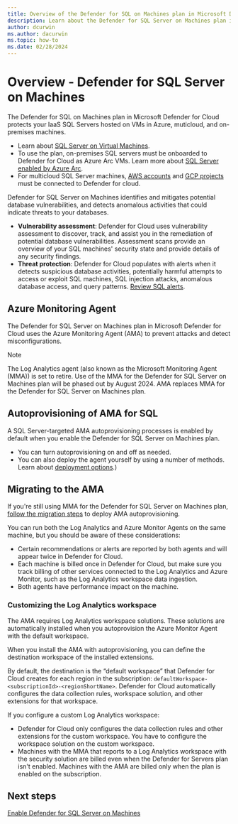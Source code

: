 ```yaml
---
title: Overview of the Defender for SQL on Machines plan in Microsoft Defender for Cloud
description: Learn about the Defender for SQL Server on Machines plan in Microsoft Defender for Cloud
author: dcurwin
ms.author: dacurwin
ms.topic: how-to
ms.date: 02/28/2024
---
```


# Overview - Defender for SQL Server on Machines


The Defender for SQL on Machines plan in Microsoft Defender for Cloud protects your IaaS SQL Servers hosted on VMs in Azure, muticloud, and on-premises machines. 

- Learn about [SQL Server on Virtual Machines](https://azure.microsoft.com/services/virtual-machines/sql-server/).
- To use the plan, on-premises SQL servers must be onboarded to Defender for Cloud as Azure Arc VMs. Learn more about [SQL Server enabled by Azure Arc](/sql/sql-server/azure-arc/overview).
- For multicloud SQL Server machines,  [AWS accounts](quickstart-onboard-aws.md) and [GCP projects](quickstart-onboard-gcp.md) must be connected to Defender for cloud.

Defender for SQL Server on Machines identifies and mitigates potential database vulnerabilities, and detects anomalous activities that could indicate threats to your databases.

- **Vulnerability assessment**: Defender for Cloud uses vulnerability assessment to discover, track, and assist you in the remediation of potential database vulnerabilities. Assessment scans provide an overview of your SQL machines' security state and provide details of any security findings.
- **Threat protection**: Defender for Cloud populates with alerts when it detects suspicious database activities, potentially harmful attempts to access or exploit SQL machines, SQL injection attacks, anomalous database access, and query patterns. [Review SQL alerts](alerts-sql-database-and-azure-synapse-analytics.md).


## Azure Monitoring Agent

The Defender for SQL Server on Machines plan in Microsoft Defender for Cloud uses the Azure Monitoring Agent (AMA) to prevent attacks and detect misconfigurations.


> [!NOTE]
> The Log Analytics agent (also known as the Microsoft Monitoring Agent (MMA)) is set to retire.
> Use of the MMA for the Defender for SQL Server on Machines plan will be phased out by August 2024.
> AMA replaces MMA for the Defender for SQL Server on Machines plan. 

## Autoprovisioning of AMA for SQL

A SQL Server-targeted AMA autoprovisioning processes is enabled by default when you enable the Defender for SQL Server on Machines plan.

- You can turn autoprovisioning on and off as needed.
- You can also deploy the agent yourself by using a number of methods. Learn about [deployment options](../azure-monitor/vm/monitor-virtual-machine-agent.md#agent-deployment-options).)


## Migrating to the AMA

If you're still using MMA for the Defender for SQL Server on Machines plan, [follow the migration steps](defender-for-sql-autoprovisioning.md) to deploy AMA autoprovisioning.

You can run both the Log Analytics and Azure Monitor Agents on the same machine, but you should be aware of these considerations:

- Certain recommendations or alerts are reported by both agents and will appear twice in Defender for Cloud.
- Each machine is billed once in Defender for Cloud, but make sure you track billing of other services connected to the Log Analytics and Azure Monitor, such as the Log Analytics workspace data ingestion.
- Both agents have performance impact on the machine.

### Customizing the Log Analytics workspace

The AMA requires Log Analytics workspace solutions. These solutions are automatically installed when you autoprovision the Azure Monitor Agent with the default workspace.

When you install the AMA with autoprovisioning, you can define the destination workspace of the installed extensions.

By default, the destination is the “default workspace” that Defender for Cloud creates for each region in the subscription: `defaultWorkspace-<subscriptionId>-<regionShortName>`. Defender for Cloud automatically configures the data collection rules, workspace solution, and other extensions for that workspace.

If you configure a custom Log Analytics workspace:

- Defender for Cloud only configures the data collection rules and other extensions for the custom workspace. You have to configure the workspace solution on the custom workspace.
- Machines with the MMA that reports to a Log Analytics workspace with the security solution are billed even when the Defender for Servers plan isn't enabled. Machines with the AMA are billed only when the plan is enabled on the subscription. 


## Next steps

[Enable Defender for SQL Server on Machines](defender-for-sql-usage.md)

